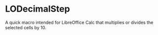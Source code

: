# LODecimalStep
A quick macro intended for LibreOffice Calc that multiplies or divides the selected cells by 10.
